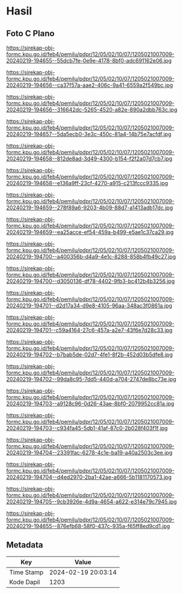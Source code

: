 # Hasil

## Foto C Plano

https://sirekap-obj-formc.kpu.go.id/feb4/pemilu/pdpr/12/05/02/10/07/1205021007009-20240219-194655--55dcb7fe-0e9e-4178-8bf0-adc691162e06.jpg

https://sirekap-obj-formc.kpu.go.id/feb4/pemilu/pdpr/12/05/02/10/07/1205021007009-20240219-194656--ca37f57a-aae2-406c-9a41-6559a2f549bc.jpg

https://sirekap-obj-formc.kpu.go.id/feb4/pemilu/pdpr/12/05/02/10/07/1205021007009-20240219-194656--316642dc-5265-4520-a82e-890a2dbb763c.jpg

https://sirekap-obj-formc.kpu.go.id/feb4/pemilu/pdpr/12/05/02/10/07/1205021007009-20240219-194657--5da5ecb0-3e3c-450c-81a4-14b75e7acfdf.jpg

https://sirekap-obj-formc.kpu.go.id/feb4/pemilu/pdpr/12/05/02/10/07/1205021007009-20240219-194658--812de8ad-3d49-4300-b154-f2f2a07d7cb7.jpg

https://sirekap-obj-formc.kpu.go.id/feb4/pemilu/pdpr/12/05/02/10/07/1205021007009-20240219-194658--e136a9ff-23cf-4270-a915-c213fccc9335.jpg

https://sirekap-obj-formc.kpu.go.id/feb4/pemilu/pdpr/12/05/02/10/07/1205021007009-20240219-194659--278f89a6-9203-4b09-88d7-a1413adb17dc.jpg

https://sirekap-obj-formc.kpu.go.id/feb4/pemilu/pdpr/12/05/02/10/07/1205021007009-20240219-194659--ea25acce-ef54-459a-b499-e5ae1c37ca29.jpg

https://sirekap-obj-formc.kpu.go.id/feb4/pemilu/pdpr/12/05/02/10/07/1205021007009-20240219-194700--a400356b-d4a9-4e1c-8288-858b4fb49c27.jpg

https://sirekap-obj-formc.kpu.go.id/feb4/pemilu/pdpr/12/05/02/10/07/1205021007009-20240219-194700--d3050136-df78-4402-9fb3-bc412b4b3256.jpg

https://sirekap-obj-formc.kpu.go.id/feb4/pemilu/pdpr/12/05/02/10/07/1205021007009-20240219-194701--d2d17a34-d9e8-4105-96aa-348ac3f0861a.jpg

https://sirekap-obj-formc.kpu.go.id/feb4/pemilu/pdpr/12/05/02/10/07/1205021007009-20240219-194701--c59a4164-27c6-457a-a2e7-43f6e7d28c33.jpg

https://sirekap-obj-formc.kpu.go.id/feb4/pemilu/pdpr/12/05/02/10/07/1205021007009-20240219-194702--b7bab5de-02d7-4fe1-8f2b-452d03b5dfe8.jpg

https://sirekap-obj-formc.kpu.go.id/feb4/pemilu/pdpr/12/05/02/10/07/1205021007009-20240219-194702--99da8c95-7dd5-440d-a704-2747de8bc73e.jpg

https://sirekap-obj-formc.kpu.go.id/feb4/pemilu/pdpr/12/05/02/10/07/1205021007009-20240219-194703--a9128c96-0d26-43ae-8bf0-2079952cc81a.jpg

https://sirekap-obj-formc.kpu.go.id/feb4/pemilu/pdpr/12/05/02/10/07/1205021007009-20240219-194703--c934fa45-5db1-41af-87c0-2b028f403f1f.jpg

https://sirekap-obj-formc.kpu.go.id/feb4/pemilu/pdpr/12/05/02/10/07/1205021007009-20240219-194704--23391fac-6278-4c1e-ba19-a40a2503c3ee.jpg

https://sirekap-obj-formc.kpu.go.id/feb4/pemilu/pdpr/12/05/02/10/07/1205021007009-20240219-194704--d4ed2970-2ba1-42ae-a666-5b1181170573.jpg

https://sirekap-obj-formc.kpu.go.id/feb4/pemilu/pdpr/12/05/02/10/07/1205021007009-20240219-194705--9cb3926e-4d9a-4654-a622-e314e79c7945.jpg

https://sirekap-obj-formc.kpu.go.id/feb4/pemilu/pdpr/12/05/02/10/07/1205021007009-20240219-194655--876efb68-58f0-437c-935a-f65ff8ed9cd1.jpg


## Metadata

| Key        | Value               |
| ---------- | ------------------- |
| Time Stamp | 2024-02-19 20:03:14 |
| Kode Dapil | 1203                |



